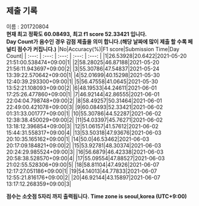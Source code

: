 


  
## 제출 기록  
이름 : 201720804  
**현재 최고 정확도 60.08493, 최고 f1 score 52.33421 입니다.**  
**Day Count가 음수인 경우 감점 제출을 의미 합니다.(해당 날짜에 많이 제출 할 수록 페널티 점수가 커집니다.)**
|No|Accuracy(%)|F1 score|Submission Time|Day Count|
| :---: | :---: | :---: | :---: | :---: |
|1|26.53928|20.6422|2021-05-20 21:51:00.538474+09:00|1|
|2|58.28025|46.87188|2021-05-20 21:56:11.943697+09:00|2|
|3|55.30786|47.54837|2021-05-24 13:39:22.570642+09:00|1|
|4|52.01699|40.15298|2021-05-30 12:40:39.293300+09:00|1|
|5|56.47558|41.0645|2021-05-30 13:52:21.108093+09:00|2|
|6|48.19533|44.24611|2021-06-01 17:25:26.477860+09:00|1|
|7|46.92144|42.86555|2021-06-01 22:04:04.798748+09:00|2|
|8|58.49257|50.31464|2021-06-01 22:49:00.421078+09:00|3|
|9|60.08493|52.33421|2021-06-02 01:31:33.001777+09:00|1|
|10|55.30786|44.52287|2021-06-02 12:38:38.450029+09:00|2|
|11|54.03397|45.76271|2021-06-02 13:18:12.396854+09:00|3|
|12|51.06157|41.57612|2021-06-02 15:44:31.558317+09:00|4|
|13|53.50318|47.93676|2021-06-03 20:10:35.165162+09:00|1|
|14|50.0|46.53462|2021-06-03 20:17:09.184821+09:00|2|
|15|53.92781|48.30374|2021-06-03 20:24:29.985524+09:00|3|
|16|56.6879|46.42338|2021-06-03 20:58:38.528570+09:00|4|
|17|55.09554|47.88527|2021-06-03 21:02:55.528306+09:00|5|
|18|58.81104|47.4926|2021-06-07 12:17:27.051186+09:00|1|
|19|54.14013|44.77833|2021-06-07 12:55:21.816176+09:00|2|
|20|46.92144|43.15897|2021-06-07 13:17:12.268359+09:00|3|


**점수는 소숫점 5자리 까지 출력됩니다.**
**Time zone is seoul,korea (UTC+9:00)**

